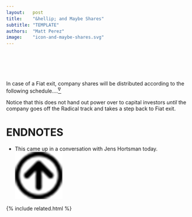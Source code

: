```yaml
---
layout:   post
title:    "&hellip; and Maybe Shares"
subtitle: "TEMPLATE"
authors:  "Matt Perez"
image:    "icon-and-maybe-shares.svg"
---
```


<div style="display:none;">
 <p>Shares could be part of a <span class="_paradigm">Radical</span> deal.</p>
</div>

<h1>&nbsp;</h1>
 <p><span calss='_quotespan'>In case of a <span class='_paradigm'>Fiat</span> exit, company shares will be distributed according to the following schedule&hellip;.</span><a href="#en01"><sup id="bm01">&nabla;&hairsp;</sup></a></p>
 <p>Notice that this does not hand out power over to capital investors <em>until</em> the company goes off the <span class="_paradigm">Radical</span> track and takes a step back to <span class='_paradigm'>Fiat</span> exit.</p>

<h1 class="_section">ENDNOTES</h1>
 <ul>
  <li id="en01">
   <p class="_list-item">
    This came up in a conversation with Jens Hortsman today.
    <a class="_uparrow" href="#bm01"><img src="/assets/img/arrow-up-icon.png"></a>
   </p>
  </li>
 </ul>

{% include related.html %}
